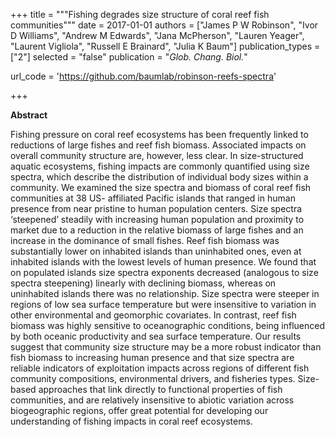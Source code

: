 +++
title = """Fishing degrades size structure of coral reef fish communities"""
date = 2017-01-01
authors = ["James P W Robinson", "Ivor D Williams", "Andrew M Edwards", "Jana McPherson", "Lauren Yeager", "Laurent Vigliola", "Russell E Brainard", "Julia K Baum"]
publication_types = ["2"]
selected = "false"
publication = "*Glob. Chang. Biol.*"

url_code = 'https://github.com/baumlab/robinson-reefs-spectra'

+++

<script type='text/javascript' src='https://d1bxh8uas1mnw7.cloudfront.net/assets/embed.js'></script>

<div data-badge-details="right" data-badge-type="medium-donut" data-doi="10.1111/gcb.13482" data-hide-no-mentions="true" class="altmetric-embed"></div>

**Abstract**

Fishing pressure on coral reef ecosystems has been frequently linked to reductions of large fishes and reef fish biomass. Associated impacts on overall community structure are, however, less clear. In size-structured aquatic ecosystems, fishing impacts are commonly quantified using size spectra, which describe the distribution of individual body sizes within a community. We examined the size spectra and biomass of coral reef fish communities at 38 US- affiliated Pacific islands that ranged in human presence from near pristine to human population centers. Size spectra ‘steepened’ steadily with increasing human population and proximity to market due to a reduction in the relative biomass of large fishes and an increase in the dominance of small fishes. Reef fish biomass was substantially lower on inhabited islands than uninhabited ones, even at inhabited islands with the lowest levels of human presence. We found that on populated islands size spectra exponents decreased (analogous to size spectra steepening) linearly with declining biomass, whereas on uninhabited islands there was no relationship. Size spectra were steeper in regions of low sea surface temperature but were insensitive to variation in other environmental and geomorphic covariates. In contrast, reef fish biomass was highly sensitive to oceanographic conditions, being influenced by both oceanic productivity and sea surface temperature. Our results suggest that community size structure may be a more robust indicator than fish biomass to increasing human presence and that size spectra are reliable indicators of exploitation impacts across regions of different fish community compositions, environmental drivers, and fisheries types. Size- based approaches that link directly to functional properties of fish communities, and are relatively insensitive to abiotic variation across biogeographic regions, offer great potential for developing our understanding of fishing impacts in coral reef ecosystems.